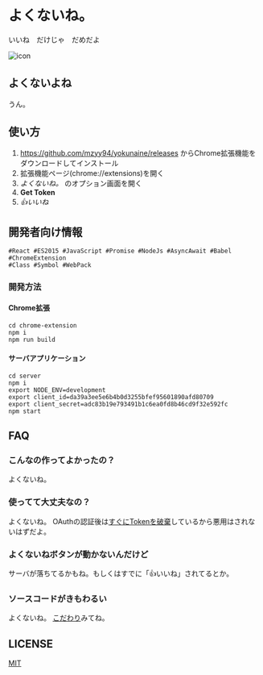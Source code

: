 # よくないね。

いいね　だけじゃ　だめだよ

![icon](docs/icon.png)

## よくないよね

うん。

## 使い方

1. https://github.com/mzyy94/yokunaine/releases からChrome拡張機能をダウンロードしてインストール
2. 拡張機能ページ(chrome://extensions)を開く
3. *よくないね。* のオプション画面を開く
4. **Get Token**
5. _👍いいね_

## 開発者向け情報

    #React #ES2015 #JavaScript #Promise #NodeJs #AsyncAwait #Babel #ChromeExtension
    #Class #Symbol #WebPack

### 開発方法

#### Chrome拡張

```
cd chrome-extension
npm i
npm run build
```

#### サーバアプリケーション

```
cd server
npm i
export NODE_ENV=development
export client_id=da39a3ee5e6b4b0d3255bfef95601890afd80709
export client_secret=adc83b19e793491b1c6ea0fd8b46cd9f32e592fc
npm start
```

## FAQ

### こんなの作ってよかったの？

よくないね。

### 使ってて大丈夫なの？

よくないね。
OAuthの認証後は[すぐにTokenを破棄](server/index.js#L61-L64)しているから悪用はされないはずだよ。

### よくないねボタンが動かないんだけど

サーバが落ちてるかもね。もしくはすでに「👍いいね」されてるとか。

### ソースコードがきもわるい

よくないね。
[こだわり](server/.eslintrc.json)みてね。
## LICENSE

[MIT](LICENSE)
